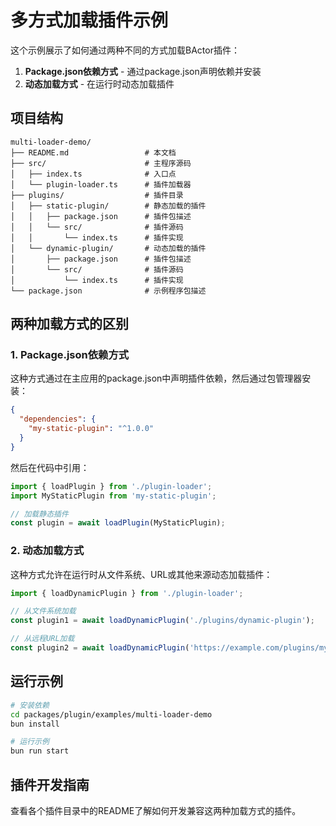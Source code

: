 # 多方式加载插件示例

这个示例展示了如何通过两种不同的方式加载BActor插件：

1. **Package.json依赖方式** - 通过package.json声明依赖并安装
2. **动态加载方式** - 在运行时动态加载插件

## 项目结构

```
multi-loader-demo/
├── README.md                 # 本文档
├── src/                      # 主程序源码
│   ├── index.ts              # 入口点
│   └── plugin-loader.ts      # 插件加载器
├── plugins/                  # 插件目录
│   ├── static-plugin/        # 静态加载的插件
│   │   ├── package.json      # 插件包描述
│   │   └── src/              # 插件源码
│   │       └── index.ts      # 插件实现
│   └── dynamic-plugin/       # 动态加载的插件
│       ├── package.json      # 插件包描述
│       └── src/              # 插件源码
│           └── index.ts      # 插件实现
└── package.json              # 示例程序包描述
```

## 两种加载方式的区别

### 1. Package.json依赖方式

这种方式通过在主应用的package.json中声明插件依赖，然后通过包管理器安装：

```json
{
  "dependencies": {
    "my-static-plugin": "^1.0.0"
  }
}
```

然后在代码中引用：

```typescript
import { loadPlugin } from './plugin-loader';
import MyStaticPlugin from 'my-static-plugin';

// 加载静态插件
const plugin = await loadPlugin(MyStaticPlugin);
```

### 2. 动态加载方式

这种方式允许在运行时从文件系统、URL或其他来源动态加载插件：

```typescript
import { loadDynamicPlugin } from './plugin-loader';

// 从文件系统加载
const plugin1 = await loadDynamicPlugin('./plugins/dynamic-plugin');

// 从远程URL加载
const plugin2 = await loadDynamicPlugin('https://example.com/plugins/my-plugin.js');
```

## 运行示例

```bash
# 安装依赖
cd packages/plugin/examples/multi-loader-demo
bun install

# 运行示例
bun run start
```

## 插件开发指南

查看各个插件目录中的README了解如何开发兼容这两种加载方式的插件。 